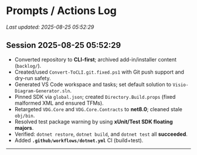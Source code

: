 # Prompts / Actions Log
_Last updated: 2025-08-25 05:52:29_

## Session 2025-08-25 05:52:29
- Converted repository to **CLI-first**; archived add-in/installer content (`backlog/`).
- Created/used `Convert-ToCLI.git.fixed.ps1` with Git push support and dry-run safety.
- Generated VS Code workspace and tasks; set default solution to `Visio-Diagram-Generator.sln`.
- Pinned SDK via `global.json`; created `Directory.Build.props` (fixed malformed XML and ensured TFMs).
- Retargeted `VDG.Core` and `VDG.Core.Contracts` to **net8.0**; cleaned stale `obj/bin`.
- Resolved test package warning by using **xUnit/Test SDK floating majors**.
- Verified: `dotnet restore`, `dotnet build`, and `dotnet test` all **succeeded**.
- Added **`.github/workflows/dotnet.yml`** CI (build+test).

---

